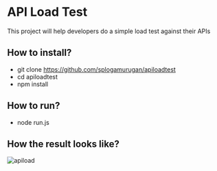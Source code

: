 # API Load Test

This project will help developers do a simple load test against their APIs

## How to install?

* git clone https://github.com/splogamurugan/apiloadtest
* cd apiloadtest
* npm install

## How to run?
* node run.js





## How the result looks like?
<img src="https://preview.ibb.co/g43uNA/apiload.jpg" alt="apiload" border="0"></a><br /><br />
